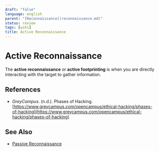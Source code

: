 ```yaml
---
draft: "false"
language: english
parent: "[Reconnaissance](reconnaissance.md)"
status: review
tags: [wiki]
title: Active Reconnaissance
---
```


# Active Reconnaissance

The **active reconnaissance** or **active footprinting** is when you are directly interacting with the target to gather information.

## References

- _GreyCampus_. (n.d.). <span class="reference-title">Phases of Hacking</span>. [https://www.greycampus.com/opencampus/ethical-hacking/phases-of-hacking](https://www.greycampus.com/opencampus/ethical-hacking/phases-of-hacking)

## See Also

- [Passive Reconnaissance](passive-reconnaissance.md)
